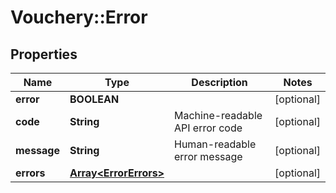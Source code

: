 # Vouchery::Error

## Properties
Name | Type | Description | Notes
------------ | ------------- | ------------- | -------------
**error** | **BOOLEAN** |  | [optional] 
**code** | **String** | Machine-readable API error code | [optional] 
**message** | **String** | Human-readable error message | [optional] 
**errors** | [**Array&lt;ErrorErrors&gt;**](ErrorErrors.md) |  | [optional] 


